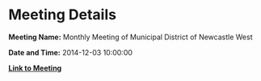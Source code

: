 # Meeting Details

**Meeting Name:** Monthly Meeting of Municipal District of Newcastle West

**Date and Time:** 2014-12-03 10:00:00

**[Link to Meeting](https://www.limerick.ie/council/whats-on/monthly-meeting-municipal-district-newcastle-west-13)**
